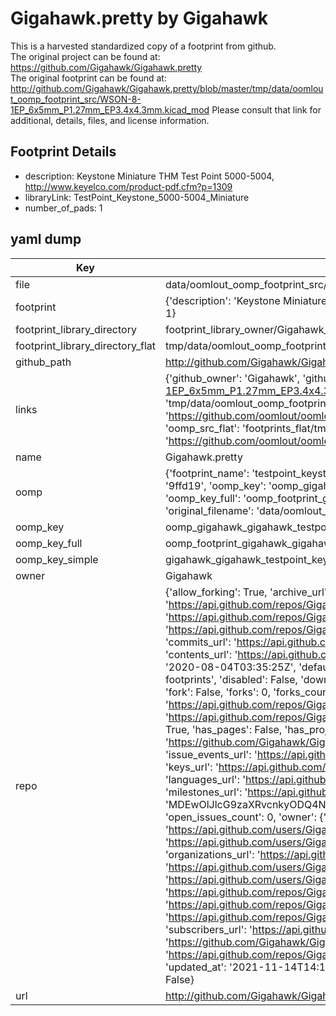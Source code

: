 # Gigahawk.pretty by Gigahawk  
This is a harvested standardized copy of a footprint from github.  
The original project can be found at:  
https://github.com/Gigahawk/Gigahawk.pretty  
The original footprint can be found at:
http://github.com/Gigahawk/Gigahawk.pretty/blob/master/tmp/data/oomlout_oomp_footprint_src/WSON-8-1EP_6x5mm_P1.27mm_EP3.4x4.3mm.kicad_mod
Please consult that link for additional, details, files, and license information.  
## Footprint Details
* description: Keystone Miniature THM Test Point 5000-5004, http://www.keyelco.com/product-pdf.cfm?p=1309  
* libraryLink: TestPoint_Keystone_5000-5004_Miniature  
* number_of_pads: 1  
## yaml dump  
| Key | Value |  
| --- | --- |  
| file | data/oomlout_oomp_footprint_src/Gigahawk.pretty/TestPoint_Keystone_5000-5004_Miniature.kicad_mod |  
| footprint | {'description': 'Keystone Miniature THM Test Point 5000-5004, http://www.keyelco.com/product-pdf.cfm?p=1309', 'libraryLink': 'TestPoint_Keystone_5000-5004_Miniature', 'number_of_pads': 1} |  
| footprint_library_directory | footprint_library_owner/Gigahawk_Gigahawk.pretty |  
| footprint_library_directory_flat | tmp/data/oomlout_oomp_footprint_src/footprints_flat/gigahawk_gigahawk_testpoint_keystone_5000_5004_miniature/working |  
| github_path | http://github.com/Gigahawk/Gigahawk.pretty/blob/master/tmp/data/oomlout_oomp_footprint_src/TestPoint_Keystone_5000-5004_Miniature.kicad_mod |  
| links | {'github_owner': 'Gigahawk', 'github_repo_name': 'Gigahawk.pretty', 'github_src': 'http://github.com/Gigahawk/Gigahawk.pretty/blob/master/tmp/data/oomlout_oomp_footprint_src/WSON-8-1EP_6x5mm_P1.27mm_EP3.4x4.3mm.kicad_mod', 'github_src_repo': 'https://github.com/Gigahawk/Gigahawk.pretty', 'oomp_bot': 'tmp/data/oomlout_oomp_footprint_src/footprints/gigahawk_gigahawk_testpoint_keystone_5000_5004_miniature/working', 'oomp_bot_github': 'https://github.com/oomlout/oomlout_oomp_footprint_bot/tree/main/tmp/data/oomlout_oomp_footprint_src/footprints/gigahawk_gigahawk_testpoint_keystone_5000_5004_miniature/working', 'oomp_src_flat': 'footprints_flat/tmp/data/oomlout_oomp_footprint_src/footprints_flat/gigahawk_gigahawk_testpoint_keystone_5000_5004_miniature/working', 'oomp_src_flat_github': 'https://github.com/oomlout/oomlout_oomp_footprint_src/tree/main/tmp/data/oomlout_oomp_footprint_src/footprints_flat/gigahawk_gigahawk_testpoint_keystone_5000_5004_miniature/working'} |  
| name | Gigahawk.pretty |  
| oomp | {'footprint_name': 'testpoint_keystone_5000_5004_miniature', 'library_name': 'gigahawk', 'md5': '9ffd195d3044ca1c09763986db3fd61e', 'md5_10': '9ffd195d30', 'md5_5': '9ffd1', 'md5_6': '9ffd19', 'oomp_key': 'oomp_gigahawk_gigahawk_testpoint_keystone_5000_5004_miniature', 'oomp_key_extra': 'oomp_footprint_gigahawk_gigahawk_testpoint_keystone_5000_5004_miniature', 'oomp_key_full': 'oomp_footprint_gigahawk_gigahawk_testpoint_keystone_5000_5004_miniature_9ffd19', 'oomp_key_simple': 'gigahawk_gigahawk_testpoint_keystone_5000_5004_miniature', 'original_filename': 'data/oomlout_oomp_footprint_src/Gigahawk.pretty/TestPoint_Keystone_5000-5004_Miniature.kicad_mod', 'owner_name': 'gigahawk'} |  
| oomp_key | oomp_gigahawk_gigahawk_testpoint_keystone_5000_5004_miniature |  
| oomp_key_full | oomp_footprint_gigahawk_gigahawk_testpoint_keystone_5000_5004_miniature |  
| oomp_key_simple | gigahawk_gigahawk_testpoint_keystone_5000_5004_miniature |  
| owner | Gigahawk |  
| repo | {'allow_forking': True, 'archive_url': 'https://api.github.com/repos/Gigahawk/Gigahawk.pretty/{archive_format}{/ref}', 'archived': False, 'assignees_url': 'https://api.github.com/repos/Gigahawk/Gigahawk.pretty/assignees{/user}', 'blobs_url': 'https://api.github.com/repos/Gigahawk/Gigahawk.pretty/git/blobs{/sha}', 'branches_url': 'https://api.github.com/repos/Gigahawk/Gigahawk.pretty/branches{/branch}', 'clone_url': 'https://github.com/Gigahawk/Gigahawk.pretty.git', 'collaborators_url': 'https://api.github.com/repos/Gigahawk/Gigahawk.pretty/collaborators{/collaborator}', 'comments_url': 'https://api.github.com/repos/Gigahawk/Gigahawk.pretty/comments{/number}', 'commits_url': 'https://api.github.com/repos/Gigahawk/Gigahawk.pretty/commits{/sha}', 'compare_url': 'https://api.github.com/repos/Gigahawk/Gigahawk.pretty/compare/{base}...{head}', 'contents_url': 'https://api.github.com/repos/Gigahawk/Gigahawk.pretty/contents/{+path}', 'contributors_url': 'https://api.github.com/repos/Gigahawk/Gigahawk.pretty/contributors', 'created_at': '2020-08-04T03:35:25Z', 'default_branch': 'master', 'deployments_url': 'https://api.github.com/repos/Gigahawk/Gigahawk.pretty/deployments', 'description': 'Random KiCAD symbols and footprints', 'disabled': False, 'downloads_url': 'https://api.github.com/repos/Gigahawk/Gigahawk.pretty/downloads', 'events_url': 'https://api.github.com/repos/Gigahawk/Gigahawk.pretty/events', 'fork': False, 'forks': 0, 'forks_count': 0, 'forks_url': 'https://api.github.com/repos/Gigahawk/Gigahawk.pretty/forks', 'full_name': 'Gigahawk/Gigahawk.pretty', 'git_commits_url': 'https://api.github.com/repos/Gigahawk/Gigahawk.pretty/git/commits{/sha}', 'git_refs_url': 'https://api.github.com/repos/Gigahawk/Gigahawk.pretty/git/refs{/sha}', 'git_tags_url': 'https://api.github.com/repos/Gigahawk/Gigahawk.pretty/git/tags{/sha}', 'git_url': 'git://github.com/Gigahawk/Gigahawk.pretty.git', 'has_discussions': False, 'has_downloads': True, 'has_issues': True, 'has_pages': False, 'has_projects': True, 'has_wiki': True, 'homepage': None, 'hooks_url': 'https://api.github.com/repos/Gigahawk/Gigahawk.pretty/hooks', 'html_url': 'https://github.com/Gigahawk/Gigahawk.pretty', 'id': 284868724, 'is_template': False, 'issue_comment_url': 'https://api.github.com/repos/Gigahawk/Gigahawk.pretty/issues/comments{/number}', 'issue_events_url': 'https://api.github.com/repos/Gigahawk/Gigahawk.pretty/issues/events{/number}', 'issues_url': 'https://api.github.com/repos/Gigahawk/Gigahawk.pretty/issues{/number}', 'keys_url': 'https://api.github.com/repos/Gigahawk/Gigahawk.pretty/keys{/key_id}', 'labels_url': 'https://api.github.com/repos/Gigahawk/Gigahawk.pretty/labels{/name}', 'language': None, 'languages_url': 'https://api.github.com/repos/Gigahawk/Gigahawk.pretty/languages', 'license': None, 'merges_url': 'https://api.github.com/repos/Gigahawk/Gigahawk.pretty/merges', 'milestones_url': 'https://api.github.com/repos/Gigahawk/Gigahawk.pretty/milestones{/number}', 'mirror_url': None, 'name': 'Gigahawk.pretty', 'network_count': 0, 'node_id': 'MDEwOlJlcG9zaXRvcnkyODQ4Njg3MjQ=', 'notifications_url': 'https://api.github.com/repos/Gigahawk/Gigahawk.pretty/notifications{?since,all,participating}', 'open_issues': 0, 'open_issues_count': 0, 'owner': {'avatar_url': 'https://avatars.githubusercontent.com/u/10356230?v=4', 'events_url': 'https://api.github.com/users/Gigahawk/events{/privacy}', 'followers_url': 'https://api.github.com/users/Gigahawk/followers', 'following_url': 'https://api.github.com/users/Gigahawk/following{/other_user}', 'gists_url': 'https://api.github.com/users/Gigahawk/gists{/gist_id}', 'gravatar_id': '', 'html_url': 'https://github.com/Gigahawk', 'id': 10356230, 'login': 'Gigahawk', 'node_id': 'MDQ6VXNlcjEwMzU2MjMw', 'organizations_url': 'https://api.github.com/users/Gigahawk/orgs', 'received_events_url': 'https://api.github.com/users/Gigahawk/received_events', 'repos_url': 'https://api.github.com/users/Gigahawk/repos', 'site_admin': False, 'starred_url': 'https://api.github.com/users/Gigahawk/starred{/owner}{/repo}', 'subscriptions_url': 'https://api.github.com/users/Gigahawk/subscriptions', 'type': 'User', 'url': 'https://api.github.com/users/Gigahawk'}, 'private': False, 'pulls_url': 'https://api.github.com/repos/Gigahawk/Gigahawk.pretty/pulls{/number}', 'pushed_at': '2023-09-25T09:13:51Z', 'releases_url': 'https://api.github.com/repos/Gigahawk/Gigahawk.pretty/releases{/id}', 'size': 41383, 'ssh_url': 'git@github.com:Gigahawk/Gigahawk.pretty.git', 'stargazers_count': 0, 'stargazers_url': 'https://api.github.com/repos/Gigahawk/Gigahawk.pretty/stargazers', 'statuses_url': 'https://api.github.com/repos/Gigahawk/Gigahawk.pretty/statuses/{sha}', 'subscribers_count': 3, 'subscribers_url': 'https://api.github.com/repos/Gigahawk/Gigahawk.pretty/subscribers', 'subscription_url': 'https://api.github.com/repos/Gigahawk/Gigahawk.pretty/subscription', 'svn_url': 'https://github.com/Gigahawk/Gigahawk.pretty', 'tags_url': 'https://api.github.com/repos/Gigahawk/Gigahawk.pretty/tags', 'teams_url': 'https://api.github.com/repos/Gigahawk/Gigahawk.pretty/teams', 'temp_clone_token': None, 'topics': [], 'trees_url': 'https://api.github.com/repos/Gigahawk/Gigahawk.pretty/git/trees{/sha}', 'updated_at': '2021-11-14T14:14:38Z', 'url': 'https://api.github.com/repos/Gigahawk/Gigahawk.pretty', 'visibility': 'public', 'watchers': 0, 'watchers_count': 0, 'web_commit_signoff_required': False} |  
| url | http://github.com/Gigahawk/Gigahawk.pretty |  


